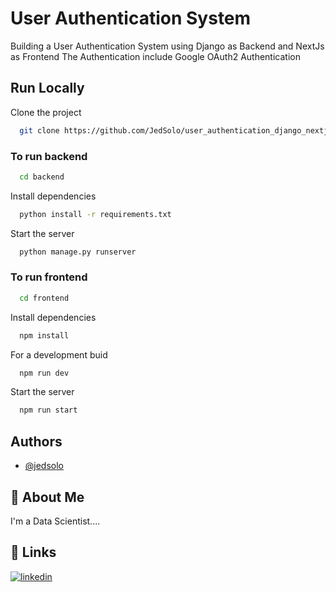 
# User Authentication System

Building a User Authentication System using Django as Backend and NextJs as Frontend
The Authentication include Google OAuth2 Authentication


## Run Locally

Clone the project

```bash
  git clone https://github.com/JedSolo/user_authentication_django_nextjs.git
```

### To run backend

```bash
  cd backend
```

Install dependencies

```bash
  python install -r requirements.txt
```

Start the server

```bash
  python manage.py runserver
```

### To run frontend

```bash
  cd frontend
```

Install dependencies

```bash
  npm install
```

For a development buid

```bash
  npm run dev
```

Start the server

```bash
  npm run start
```


## Authors

- [@jedsolo](https://github.com/JedSolo/)



## 🚀 About Me
I'm a Data Scientist....


## 🔗 Links
[![linkedin](https://img.shields.io/badge/linkedin-0A66C2?style=for-the-badge&logo=linkedin&logoColor=white)](https://www.linkedin.com/in/solomon96/)

